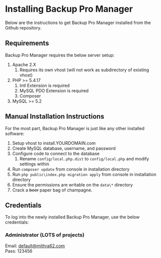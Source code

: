 # Installing Backup Pro Manager #

Below are the instructions to get Backup Pro Manager installed from the Github repository. 

## Requirements ##

Backup Pro Manager requires the below server setup:

1. Apache 2.X
	1. Requires its own vhost (will not work as subdirectory of existing vhost)
2. PHP >= 5.4.17
	1. Intl Extension is required
	2. MySQL PDO Extension is required
	3. Composer
3. MySQL >= 5.2

## Manual Installation Instructions ##

For the most part, Backup Pro Manager is just like any other installed software:

1. Setup vhost to install.YOURDOMAIN.com
2. Create MySQL database, username, and password
3. Configure code to connect to the database
	1. Rename `config/local.php.dist` to `config/local.php` and modify settings within
4. Run `composer update` from console in installation directory
5. Run `php public\index.php migration apply` from console in installation directory
5. Ensure the permissions are writable on the `data\*` directory
6. Crack a <strike>beer</strike> paper bag of champagne. 
 
## Credentials ##

To log into the newly installed Backup Pro Manager, use the below credentials:

### Administrator (LOTS of projects) ###
Email: default@mithra62.com<br />
Pass: 123456